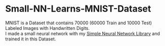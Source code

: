 # Small-NN-Learns-MNIST-Dataset
MNIST is a Dataset that contains 70000 (60000 Train and 10000 Test) Labeled Images with Handwritten Digits.  
I made a small neural network with my [Simple Neural Network Library](https://github.com/irineos/simple-Neural-Network-library-in-C) and trained it in this Dataset. 

